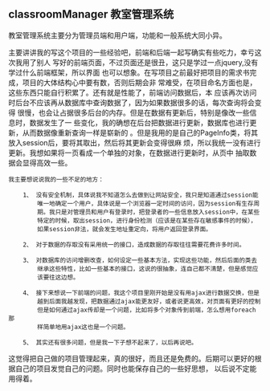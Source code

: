 ## classroomManager 教室管理系统
   教室管理系统主要分为管理员端和用户端，功能和一般系统大同小异。
  
   主要讲讲我的写这个项目的一些经验吧，前端和后端一起写确实有些吃力，幸亏这次我用了别人
写好的前端页面，不过页面还是很丑，这只是学过一点jquery,没有学过什么前端框架，所以界面
也可以想象。在写项目之前最好把项目的需求书完成，项目的大体结构心中要有数，否则后期会非
常难受，在项目命名方面也是，这些东西只能自行积累了。还有就是性能了，前端访问数据后，本
应该再次访问时后台不应该再从数据库中查询数据了，因为如果数据很多的话，每次查询将会变得
很慢，也会让占据很多后台的内存。但是在数据有更新后，特别是像改一些信息时，数据发生了一
些变化，我的确想在后台把数据进行更新，数据库也进行更新，从而数据像重新查询一样是崭新的
。但是我用的是自己的PageInfo类，将其放入session后，要将其取出，然后将其更新会变得很麻
烦，所以我统一没有进行更新。我想如果将一页看成一个单独的对象，在数据进行更新时，从页中
抽取数据会显得高效一些。

    我主要想说说我的一些不足的地方：
    
        1、 没有安全机制，具体说我不知道怎么去做到让网站安全，我只是知道通过session能
            唯一地确定一个用户，具体说是一个浏览器一定时间的访问，因为session有生存周
            期。我只是对管理员和用户有登录时，把登录者的一些信息放入session中，在某些
            特定的时候，取出session，进行身份检测（应该是在某些存在敏感事件的时候），
            如果session非法，就会发生地址重定向，将用户返回登录界面。
            
        2、 对于数据的存取没有采用统一的接口，造成数据的存取往往需要花费许多时间。
        
        3、 对数据库的访问增删改查，如何设定一些基本方法，实现这些功能，然后后面的类去
            继承这些特性，比如一些基本的接口，这说的很抽象，连自己都不清楚，但是感觉应
            该要往这边想。
            
        4、 接下来想说一下前端的问题，我这个项目里刚开始是没有用ajax进行数据交换，但是
            越到后面我越发现，把数据通过ajax能更友好，或者说更高效，对页面有更好的控制
            但是如何通过ajax传却是一个问题，比如将多个对象传到前端，怎么想用foreach那
            样简单地用ajax这也是一个问题。
            
        5、 其实还有很多问题，但是我一下子想不起来了，以后再说吧。
    
这觉得把自己做的项目管理起来，真的很好，而且还是免费的。后期可以更好的根据自己的项目发觉自己的问题。同时也能保存自己的一些好思想， 以后说不定能用得着。
